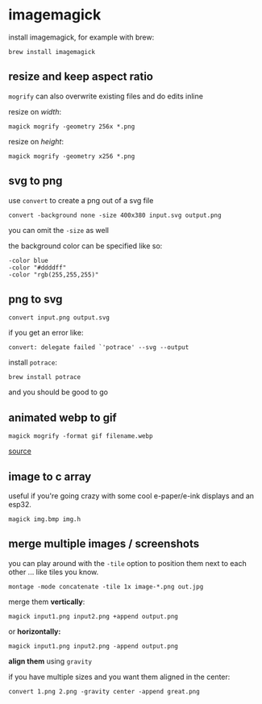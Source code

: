 # imagemagick

install imagemagick, for example with brew:

```shell
brew install imagemagick
```

## resize and keep aspect ratio

`mogrify` can also overwrite existing files and do edits inline

resize on *width*:

```shell
magick mogrify -geometry 256x *.png
```

resize on *height*:

```shell
magick mogrify -geometry x256 *.png
```

## svg to png

use `convert` to create a png out of a svg file

```shell
convert -background none -size 400x380 input.svg output.png
```

you can omit the `-size` as well

the background color can be specified like so:

```shell
-color blue
-color "#ddddff"
-color "rgb(255,255,255)"
```

## png to svg

```
convert input.png output.svg
```

if you get an error like:

```
convert: delegate failed `'potrace' --svg --output
```

install `potrace`:

```
brew install potrace
```

and you should be good to go

## animated webp to gif

```shell
magick mogrify -format gif filename.webp
```

[source](https://superuser.com/a/1795252)

## image to c array

useful if you're going crazy with some cool e-paper/e-ink displays and an esp32.

```
magick img.bmp img.h
```

## merge multiple images / screenshots

you can play around with the `-tile` option to position them next to each other ... like tiles you know.

```
montage -mode concatenate -tile 1x image-*.png out.jpg
```

merge them **vertically**:

```shell
magick input1.png input2.png +append output.png
```

or **horizontally:**

```shell
magick input1.png input2.png -append output.png
```

**align them** using `gravity`

if you have multiple sizes and you want them aligned in the center:

```shell
convert 1.png 2.png -gravity center -append great.png
```
